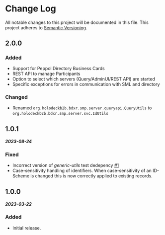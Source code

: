 # Change Log
All notable changes to this project will be documented in this file.
This project adheres to [Semantic Versioning](http://semver.org/).

## 2.0.0
##### 
### Added
* Support for Peppol Directory Business Cards
* REST API to manage Participants
* Option to select which servers (Query/AdminUI/REST API) are started
* Specific exceptions for errors in communication with SML and directory

### Changed
* Renamed `org.holodeckb2b.bdxr.smp.server.queryapi.QueryUtils`  to `org.holodeckb2b.bdxr.smp.server.svc.IdUtils`

## 1.0.1
##### 2023-08-24
### Fixed
* Incorrect version of _generic-utils_ test dedepency [#1](https://github.com/holodeck-b2b/Holodeck-SMP/issues/1)
* Case-sensitivity handling of identifiers. When case-sensitivity of an ID-Scheme is changed this is now correctly
  applied to existing records.

## 1.0.0
##### 2023-03-22
### Added
* Initial release.

